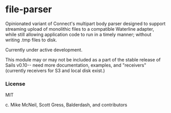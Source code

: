 file-parser
===========

Opinionated variant of Connect's multipart body parser designed to support streaming upload of monolithic files to a compatible Waterline adapter, while still allowing application code to run in a timely manner; without writing .tmp files to disk.

Currently under active development.

This module may or may not be included as a part of the stable release of Sails v0.10-- need more documentation, examples, and "receivers" (currently receivers for S3 and local disk exist.)


### License

MIT

c. Mike McNeil, Scott Gress, Balderdash, and contributors